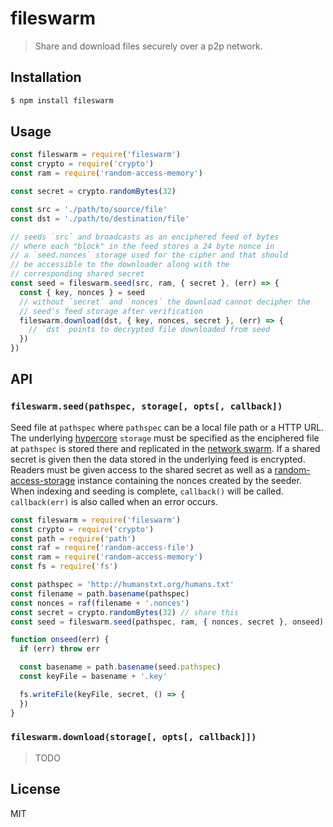 fileswarm
=========

> Share and download files securely over a p2p network.

## Installation

```sh
$ npm install fileswarm
```

## Usage

```js
const fileswarm = require('fileswarm')
const crypto = require('crypto')
const ram = require('random-access-memory')

const secret = crypto.randomBytes(32)

const src = './path/to/source/file'
const dst = './path/to/destination/file'

// seeds `src` and broadcasts as an enciphered feed of bytes
// where each "block" in the feed stores a 24 byte nonce in
// a `seed.nonces` storage used for the cipher and that should
// be accessible to the downloader along with the
// corresponding shared secret
const seed = fileswarm.seed(src, ram, { secret }, (err) => {
  const { key, nonces } = seed
  // without `secret` and `nonces` the download cannot decipher the
  // seed's feed storage after verification
  fileswarm.download(dst, { key, nonces, secret }, (err) => {
    // `dst` points to decrypted file downloaded from seed
  })
})
```

## API

### `fileswarm.seed(pathspec, storage[, opts[, callback])`

Seed file at `pathspec` where `pathspec` can be a local file path or a
HTTP URL. The underlying [hypercore][hypercore] `storage` must be
specified as the enciphered file at `pathspec` is stored there and
replicated in the [network swarm][hyperswarm]. If a shared secret is
given then the data stored in the underlying feed is encrypted. Readers
must be given access to the shared secret as well as a
[random-access-storage][ras] instance containing the nonces created by
the seeder. When indexing and seeding is complete, `callback()` will be
called. `callback(err)` is also called when an error occurs.

```js
const fileswarm = require('fileswarm')
const crypto = require('crypto')
const path = require('path')
const raf = require('random-access-file')
const ram = require('random-access-memory')
const fs = require('fs')

const pathspec = 'http://humanstxt.org/humans.txt'
const filename = path.basename(pathspec)
const nonces = raf(filename + '.nonces')
const secret = crypto.randomBytes(32) // share this
const seed = fileswarm.seed(pathspec, ram, { nonces, secret }, onseed)

function onseed(err) {
  if (err) throw err

  const basename = path.basename(seed.pathspec)
  const keyFile = basename + '.key'

  fs.writeFile(keyFile, secret, () => {
  })
}
```

### `fileswarm.download(storage[, opts[, callback]])`

> TODO

## License

MIT

[hyperswarm]: https://github.com/hyperswarm/hyperswarm
[hypercore]: https://github.com/mafintosh/hypercore
[ras]: https://github.com/random-access-storage/random-access-storage
